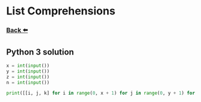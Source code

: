 
# List Comprehensions
### [Back ⬅️](README.md)

## **Python 3** solution

```py
x = int(input())
y = int(input())
z = int(input())
n = int(input())

print([[i, j, k] for i in range(0, x + 1) for j in range(0, y + 1) for k in range(0, z + 1) if i + j + k != n])
```
